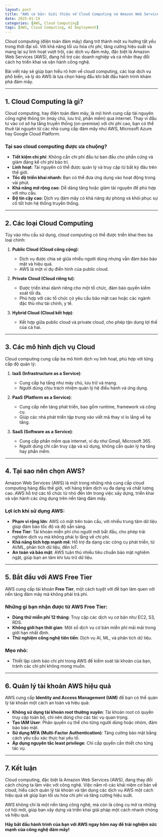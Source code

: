 ```yaml
---
layout: post
title: "AWS cơ bản: Giới thiệu về Cloud Computing và Amazon Web Services (AWS)"
date: 2025-01-19
categories: [AWS, Cloud Computing]
tags: [AWS, Cloud Computing, AI Deployment]
---
```


Cloud computing (điện toán đám mây) đang trở thành một xu hướng tất yếu trong thời đại số. Với khả năng tối ưu hóa chi phí, tăng cường hiệu suất và mang lại sự linh hoạt vượt trội, các dịch vụ đám mây, đặc biệt là Amazon Web Services (AWS), đang hỗ trợ các doanh nghiệp và cá nhân thay đổi cách họ triển khai và vận hành công nghệ.

Bài viết này sẽ giúp bạn hiểu rõ hơn về cloud computing, các loại dịch vụ phổ biến, và lý do AWS là lựa chọn hàng đầu khi bắt đầu hành trình khám phá đám mây.

---

## 1. Cloud Computing là gì?

Cloud computing, hay điện toán đám mây, là mô hình cung cấp tài nguyên công nghệ thông tin (máy chủ, lưu trữ, phần mềm) qua internet. Thay vì đầu tư vào cơ sở hạ tầng truyền thống (on-premise) với chi phí cao, bạn có thể thuê tài nguyên từ các nhà cung cấp đám mây như AWS, Microsoft Azure hay Google Cloud Platform.

### Tại sao cloud computing được ưa chuộng?
- **Tiết kiệm chi phí**: Không cần chi phí đầu tư ban đầu cho phần cứng và giảm đáng kể chi phí bảo trì.
- **Linh hoạt**: Tài nguyên có thể được quản lý và truy cập từ bất kỳ đâu trên thế giới.
- **Tốc độ triển khai nhanh**: Bạn có thể đưa ứng dụng vào hoạt động trong vài phút.
- **Khả năng mở rộng cao**: Dễ dàng tăng hoặc giảm tài nguyên để phù hợp với nhu cầu.
- **Độ tin cậy cao**: Dịch vụ đám mây có khả năng dự phòng và khôi phục sự cố tốt hơn hệ thống truyền thống.

---

## 2. Các loại Cloud Computing

Tùy vào nhu cầu sử dụng, cloud computing có thể được triển khai theo ba loại chính:

1. **Public Cloud (Cloud công cộng)**:
   - Dịch vụ được chia sẻ giữa nhiều người dùng nhưng vẫn đảm bảo bảo mật và hiệu quả.
   - AWS là một ví dụ điển hình của public cloud.

2. **Private Cloud (Cloud riêng tư)**:
   - Được triển khai dành riêng cho một tổ chức, đảm bảo quyền kiểm soát tối đa.
   - Phù hợp với các tổ chức có yêu cầu bảo mật cao hoặc các ngành đặc thù như tài chính, y tế.

3. **Hybrid Cloud (Cloud kết hợp)**:
   - Kết hợp giữa public cloud và private cloud, cho phép tận dụng lợi thế của cả hai.

---

## 3. Các mô hình dịch vụ Cloud

Cloud computing cung cấp ba mô hình dịch vụ linh hoạt, phù hợp với từng cấp độ quản lý:

1. **IaaS (Infrastructure as a Service)**:
   - Cung cấp hạ tầng như máy chủ, lưu trữ và mạng.
   - Người dùng chịu trách nhiệm quản lý hệ điều hành và ứng dụng.

2. **PaaS (Platform as a Service)**:
   - Cung cấp nền tảng phát triển, bao gồm runtime, framework và công cụ.
   - Giúp các nhà phát triển tập trung vào viết mã thay vì lo lắng về hạ tầng.

3. **SaaS (Software as a Service)**:
   - Cung cấp phần mềm qua internet, ví dụ như Gmail, Microsoft 365.
   - Người dùng chỉ cần truy cập và sử dụng, không cần quản lý hạ tầng hay phần mềm.

---

## 4. Tại sao nên chọn AWS?

Amazon Web Services (AWS) là một trong những nhà cung cấp cloud computing hàng đầu thế giới, với hàng trăm dịch vụ đa dạng và chất lượng cao. AWS hỗ trợ các tổ chức từ nhỏ đến lớn trong việc xây dựng, triển khai và vận hành các ứng dụng trên nền tảng đám mây.

### Lợi ích khi sử dụng AWS:
- **Phạm vi rộng lớn**: AWS có mặt trên toàn cầu, với nhiều trung tâm dữ liệu giúp đảm bảo tốc độ và độ sẵn sàng.
- **Free Tier**: Tài khoản miễn phí cho người mới bắt đầu, cho phép trải nghiệm dịch vụ mà không phải lo lắng về chi phí.
- **Khả năng tích hợp mạnh mẽ**: Hỗ trợ đa dạng các công cụ phát triển, từ AI/ML, phân tích dữ liệu, đến IoT.
- **An toàn và bảo mật**: AWS tuân thủ nhiều tiêu chuẩn bảo mật nghiêm ngặt, giúp bạn an tâm khi lưu trữ dữ liệu.

---

## 5. Bắt đầu với AWS Free Tier

AWS cung cấp tài khoản **Free Tier**, một cách tuyệt vời để bạn làm quen với nền tảng đám mây mà không phải trả phí. 

### Những gì bạn nhận được từ AWS Free Tier:
- **Dùng thử miễn phí 12 tháng**: Truy cập các dịch vụ cơ bản như EC2, S3, RDS.
- **Không giới hạn thời gian**: Một số dịch vụ cơ bản miễn phí mãi mãi trong giới hạn nhất định.
- **Thử nghiệm công nghệ tiên tiến**: Dịch vụ AI, ML, và phân tích dữ liệu.

### Mẹo nhỏ:
- Thiết lập cảnh báo chi phí trong AWS để kiểm soát tài khoản của bạn, tránh các chi phí không mong muốn.

---

## 6. Quản lý tài khoản AWS hiệu quả

AWS cung cấp **Identity and Access Management (IAM)** để bạn có thể quản lý tài khoản một cách an toàn và hiệu quả:

- **Không sử dụng tài khoản root thường xuyên**: Tài khoản root có quyền truy cập toàn bộ, chỉ nên dùng cho các tác vụ quan trọng.
- **Tạo IAM User**: Phân quyền cụ thể cho từng người dùng hoặc nhóm, đảm bảo bảo mật.
- **Sử dụng MFA (Multi-Factor Authentication)**: Tăng cường bảo mật bằng cách yêu cầu xác thực hai yếu tố.
- **Áp dụng nguyên tắc least privilege**: Chỉ cấp quyền cần thiết cho từng tác vụ.

---

## 7. Kết luận

Cloud computing, đặc biệt là Amazon Web Services (AWS), đang thay đổi cách chúng ta làm việc với công nghệ. Việc nắm rõ các khái niệm cơ bản về cloud, hiểu cách quản lý tài khoản và tận dụng các dịch vụ AWS một cách hiệu quả sẽ giúp bạn tối ưu hóa chi phí và tăng cường hiệu suất.

AWS không chỉ là một nền tảng công nghệ, mà còn là công cụ mở ra những cơ hội mới, giúp bạn xây dựng và triển khai giải pháp một cách nhanh chóng và hiệu quả.

**Hãy bắt đầu hành trình của bạn với AWS ngay hôm nay để trải nghiệm sức mạnh của công nghệ đám mây!**
